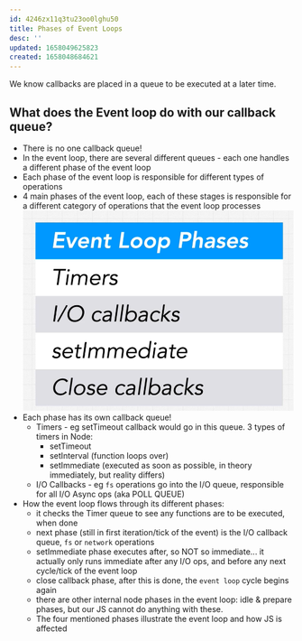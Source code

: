 ```yaml
---
id: 4246zx11q3tu23oo0lghu50
title: Phases of Event Loops
desc: ''
updated: 1658049625823
created: 1658048684621
---
```


We know callbacks are placed in a queue to be executed at a later time.

## What does the Event loop do with our callback queue?
- There is no one callback queue!
- In the event loop, there are several different queues - each one handles a different phase of the event loop
- Each phase of the event loop is responsible for different types of operations
- 4 main phases of the event loop, each of these stages is responsible for a different category of operations that the event loop processes
![](./assets/images/node-eventloop-phases.png)
- Each phase has its own callback queue!
  - Timers - eg setTimeout callback would go in this queue. 3 types of timers in Node:
    - setTimeout
    - setInterval (function loops over)
    - setImmediate (executed as soon as possible, in theory immediately, but reality differs)
  - I/O Callbacks - eg `fs` operations go into the I/O queue, responsible for all I/O Async ops (aka POLL QUEUE)
- How the event loop flows through its different phases:
  - it checks the Timer queue to see any functions are to be executed, when done
  - next phase (still in first iteration/tick of the event) is the I/O callback queue, `fs` or `network` operations
  - setImmediate phase executes after, so NOT so immediate... it actually only runs immediate after any I/O ops, and before any next cycle/tick of the event loop
  - close callback phase, after this is done, the `event loop` cycle begins again
  - there are other internal node phases in the event loop: idle & prepare phases, but our JS cannot do anything with these.
  - The four mentioned phases illustrate the event loop and how JS is affected
